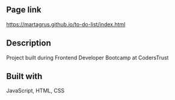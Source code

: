## Page link
https://martagrus.github.io/to-do-list/index.html

## Description
Project built during Frontend Developer Bootcamp at CodersTrust

## Built with
JavaScript, HTML, CSS